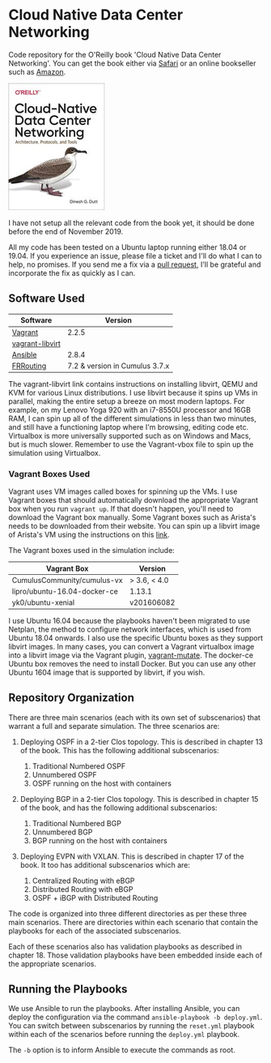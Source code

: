 # Cloud Native Data Center Networking
Code repository for the O'Reilly book 'Cloud Native Data Center Networking'. You can get the book either via [Safari](https://learning.oreilly.com/library/view/cloud-native-data/9781492045595/) or an online bookseller such as [Amazon](https://www.amazon.com/Cloud-Native-Data-Center-Networking-Architecture/dp/1492045608/).

![Book Cover](./cdcn-cover.jpeg)

I have not setup all the relevant code from the book yet, it should be done before the end of November 2019. 

All my code has been tested on a Ubuntu laptop running either 18.04 or 19.04. If you experience an issue, please file a ticket and I'll do what I can to help, no promises. If you send me a fix via a [pull request](https://help.github.com/en/github/collaborating-with-issues-and-pull-requests/creating-a-pull-request), I'll be grateful and incorporate the fix as quickly as I can.

## Software Used

| Software          | Version |
|-------------------|---------|
|[Vagrant](https://www.vagrantup.com/)| 2.2.5|
|[vagrant-libvirt](https://github.com/vagrant-libvirt/vagrant-libvirt)||
|[Ansible](https://www.ansible.com/)| 2.8.4 |
|[FRRouting](https://frrouting.org/)| 7.2 & version in Cumulus 3.7.x|

The vagrant-libvirt link contains instructions on installing libvirt, QEMU and KVM for various Linux distributions. I use libvirt because it spins up VMs in parallel, making the entire setup a breeze on most modern laptops. For example, on my Lenovo Yoga 920 with an i7-8550U processor and 16GB RAM, I can spin up all of the different simulations in less than two minutes, and still have a functioning laptop where I'm browsing, editing code etc. Virtualbox is more universally supported such as on Windows and Macs, but is much slower. Remember to use the Vagrant-vbox file to spin up the simulation using Virtualbox. 

### Vagrant Boxes Used

Vagrant uses VM images called boxes for spinning up the VMs. I use Vagrant boxes that should automatically download the appropriate Vagrant box when you run `vagrant up`. If that doesn't happen, you'll need to download the Vagrant box manually. Some Vagrant boxes such as Arista's needs to be downloaded from their website. You can spin up a libvirt image of Arista's VM using the instructions on this [link](https://codingpackets.com/blog/arista-veos-vagrant-libvirt-box-install).

The Vagrant boxes used in the simulation include:

| Vagrant Box                       | Version     |
|-----------------------------------|-------------|
| CumulusCommunity/cumulus-vx       | > 3.6, < 4.0|
| lipro/ubuntu-16.04-docker-ce      | 1.13.1      |
| yk0/ubuntu-xenial                 | v201606082  |

I use Ubuntu 16.04 because the playbooks haven't been migrated to use Netplan, the method to configure network interfaces, which is used from Ubuntu 18.04 onwards. I also use the specific Ubuntu boxes as they support libvirt images. In many cases, you can convert a Vagrant virtualbox image into a libvirt image via the Vagrant plugin, [vagrant-mutate](https://github.com/sciurus/vagrant-mutate). The docker-ce Ubuntu box removes the need to install Docker. But you can use any other Ubuntu 1604 image that is supported by libvirt, if you wish.

## Repository Organization

There are three main scenarios (each with its own set of subscenarios) that warrant a full and separate simulation. The three scenarios are:

1. Deploying OSPF in a 2-tier Clos topology. This is described in chapter 13 of the book. This has the following additional subscenarios:
   1. Traditional Numbered OSPF
   2. Unnumbered OSPF
   3. OSPF running on the host with containers

2. Deploying BGP in a 2-tier Clos topology. This is described in chapter 15 of the book, and has the following additional subscenarios:
   1. Traditional Numbered BGP
   2. Unnumbered BGP
   3. BGP running on the host with containers

3. Deploying EVPN with VXLAN. This is described in chapter 17 of the book. It too has additional subscenarios which are:
   1. Centralized Routing with eBGP
   2. Distributed Routing with eBGP
   3. OSPF + iBGP with Distributed Routing
   
The code is organized into three different directories as per these three main scenarios. There are directories within each scenario that contain the playbooks for each of the associated subscenarios. 

Each of these scenarios also has validation playbooks as described in chapter 18. Those validation playbooks have been embedded inside each of the appropriate scenarios.

## Running the Playbooks

We use Ansible to run the playbooks. After installing Ansible, you can deploy the configuration via the command `ansible-playbook -b deploy.yml`.
You can switch between subscenarios by running the `reset.yml` playbook within each of the scenarios before running the `deploy.yml` playbook.

The `-b` option is to inform Ansible to execute the commands as root.

